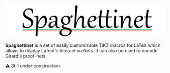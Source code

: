 ![logo](spaghettinet-logo.png)

**Spaghettinet** is a set of easily customizable TiKZ macros for LaTeX which allows to display Lafont's Interaction Nets. It can also be used to encode Girard's proof-nets.

:warning: Still under construction.

